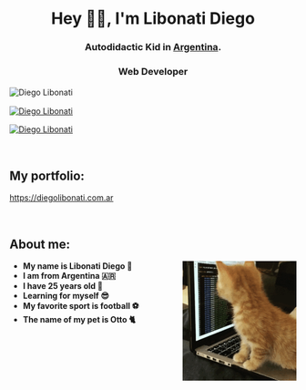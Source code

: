 
<h1 align="center"> Hey 👋🏽, I'm Libonati Diego </h1>

<h3 align="center">
    Autodidactic Kid in <a href="https://www.instagram.com/die_libonati/?hl=es-la">Argentina</a>.  
</h3>

<h3 align="center">
    Web Developer
</h3>

<img align="center" src="https://raw.githubusercontent.com/DiegoLibonati/media/main/WhatsApp%20Image%202023-09-06%20at%208.18.32%20PM.jpeg" alt="Diego Libonati"/>

<p align="center">

<a href="https://www.instagram.com/die_libonati/?hl=es-la" target="blank"><img align="center" src="https://img.shields.io/badge/Instagram-E4405F?style=for-the-badge&logo=instagram&logoColor=white" alt="Diego Libonati"/></a>

<a href="diego.libonati1998@gmail.com" target="blank"><img align="center" src="https://img.shields.io/badge/Gmail-D14836?style=for-the-badge&logo=gmail&logoColor=white" alt="Diego Libonati"/></a>

</p>

<br/>

## My portfolio:
https://diegolibonati.com.ar

<br/>

## About me: 
<img align="right" alt="cat coding" src="https://github.com/DiegoLibonati/DiegoLibonati/blob/main/template/cat.gif" width="200" />

- **My name is Libonati Diego 🐥**
- **I am from Argentina 🇦🇷**
- **I have 25 years old 💯**
- **Learning for myself 😎**
- **My favorite sport is football ⚽**
- **The name of my pet is Otto 🐈**
<br/>
